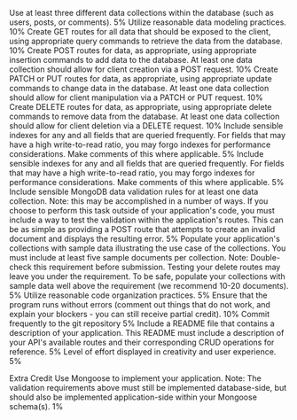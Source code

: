 Use at least three different data collections within the database (such as users, posts, or comments).  5%
Utilize reasonable data modeling practices. 10%
Create GET routes for all data that should be exposed to the client, using appropriate query commands to retrieve the data from the database. 10%
Create POST routes for data, as appropriate, using appropriate insertion commands to add data to the database. At least one data collection should allow for client creation via a POST request. 10%
Create PATCH or PUT routes for data, as appropriate, using appropriate update commands to change data in the database. At least one data collection should allow for client manipulation via a PATCH or PUT request. 10%
Create DELETE routes for data, as appropriate, using appropriate delete commands to remove data from the database. At least one data collection should allow for client deletion via a DELETE request. 10%
Include sensible indexes for any and all fields that are queried frequently. For fields that may have a high write-to-read ratio, you may forgo indexes for performance considerations. Make comments of this where applicable. 5%
Include sensible indexes for any and all fields that are queried frequently. For fields that may have a high write-to-read ratio, you may forgo indexes for performance considerations. Make comments of this where applicable. 5%
Include sensible MongoDB data validation rules for at least one data collection.
Note: this may be accomplished in a number of ways. If you choose to perform this task outside of your application's code, you must include a way to test the validation within the application's routes. This can be as simple as providing a POST route that attempts to create an invalid document and displays the resulting error. 5%
Populate your application's collections with sample data illustrating the use case of the collections. You must include at least five sample documents per collection.
Note: Double-check this requirement before submission. Testing your delete routes may leave you under the requirement. To be safe, populate your collections with sample data well above the requirement (we recommend 10-20 documents). 5%
Utilize reasonable code organization practices. 5%
Ensure that the program runs without errors (comment out things that do not work, and explain your blockers - you can still receive partial credit). 10%
Commit frequently to the git repository 5%
Include a README file that contains a description of your application.
This README must include a description of your API's available routes and their corresponding CRUD operations for reference. 5%
Level of effort displayed in creativity and user experience. 5%

Extra Credit
Use Mongoose to implement your application.
Note: The validation requirements above must still be implemented database-side, but should also be implemented application-side within your Mongoose schema(s). 1%